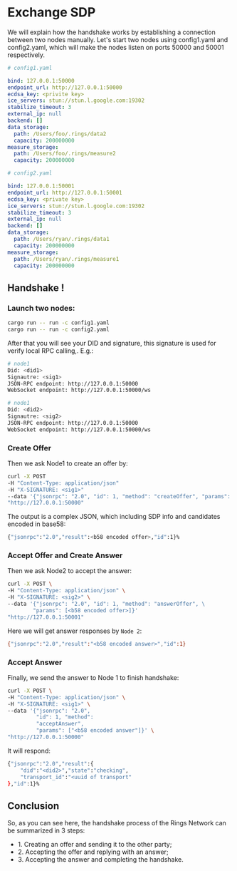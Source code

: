 # Exchange SDP

We will explain how the handshake works by establishing a connection between two nodes manually. Let's start two nodes using config1.yaml and config2.yaml, which will make the nodes listen on ports 50000 and 50001 respectively.

```yaml
# config1.yaml

bind: 127.0.0.1:50000
endpoint_url: http://127.0.0.1:50000
ecdsa_key: <privite key>
ice_servers: stun://stun.l.google.com:19302
stabilize_timeout: 3
external_ip: null
backend: []
data_storage:
  path: /Users/foo/.rings/data2
  capacity: 200000000
measure_storage:
  path: /Users/foo/.rings/measure2
  capacity: 200000000

```

```yaml
# config2.yaml

bind: 127.0.0.1:50001
endpoint_url: http://127.0.0.1:50001
ecdsa_key: <private key>
ice_servers: stun://stun.l.google.com:19302
stabilize_timeout: 3
external_ip: null
backend: []
data_storage:
  path: /Users/ryan/.rings/data1
  capacity: 200000000
measure_storage:
  path: /Users/ryan/.rings/measure1
  capacity: 200000000

```

## Handshake !

### Launch two nodes:

```bash
cargo run -- run -c config1.yaml
cargo run -- run -c config2.yaml
```

After that you will see your DID and signature, this signature is used for verify local RPC calling,. E.g.:

```bash
# node1
Did: <did1>
Signautre: <sig1>
JSON-RPC endpoint: http://127.0.0.1:50000
WebSocket endpoint: http://127.0.0.1:50000/ws

# node1
Did: <did2>
Signautre: <sig2>
JSON-RPC endpoint: http://127.0.0.1:50000
WebSocket endpoint: http://127.0.0.1:50000/ws
```

### Create Offer

Then we ask Node1 to create an offer by:

```bash
curl -X POST
-H "Content-Type: application/json"
-H "X-SIGNATURE: <sig1>"
--data '{"jsonrpc": "2.0", "id": 1, "method": "createOffer", "params": []}'
"http://127.0.0.1:50000"
```

The output is a complex JSON, which including SDP info and candidates encoded in base58:

```bash
{"jsonrpc":"2.0","result":<b58 encoded offer>,"id":1}%
```

### Accept Offer and Create Answer

Then we ask Node2 to accept the answer:

```bash
curl -X POST \
-H "Content-Type: application/json" \
-H "X-SIGNATURE: <sig2>" \
--data '{"jsonrpc": "2.0", "id": 1, "method": "answerOffer", \
        "params": [<b58 encoded offer>]}' 
"http://127.0.0.1:50001"
```

Here we will get answer responses by `Node 2`:

```bash
{"jsonrpc":"2.0","result":"<b58 encoded answer>","id":1}
```

### Accept Answer

Finally, we send the answer to Node 1 to finish handshake:

```bash
curl -X POST \
-H "Content-Type: application/json" \
-H "X-SIGNATURE: <sig1>" \
--data '{"jsonrpc": "2.0", 
         "id": 1, "method": 
         "acceptAnswer", 
         "params": ["<b58 encoded answer"]}' \
"http://127.0.0.1:50000"
```

It will respond:

```bash
{"jsonrpc":"2.0","result":{
    "did":"<did2>","state":"checking",
    "transport_id":"<uuid of transport"
},"id":1}%
```

## Conclusion

So, as you can see here, the handshake process of the Rings Network can be summarized in 3 steps:&#x20;

* 1\. Creating an offer and sending it to the other party;&#x20;
* 2\. Accepting the offer and replying with an answer;&#x20;
* 3\. Accepting the answer and completing the handshake.
